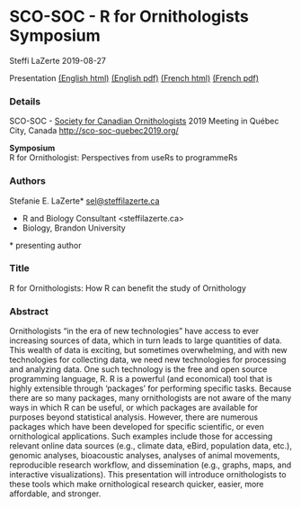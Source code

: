 SCO-SOC - R for Ornithologists Symposium
================
Steffi LaZerte
2019-08-27

Presentation [(English html)](http://steffilazerte.github.io/Presentations/2019-08%20SOC%20-%20R%20Symposium/LaZerte_SCO_SOC_2019_en.html) [(English pdf)](http://steffilazerte.github.io/Presentations/2019-08%20SOC%20-%20R%20Symposium/LaZerte_SCO_SOC_2019_en.pdf) [(French html)](http://steffilazerte.github.io/Presentations/2019-08%20SOC%20-%20R%20Symposium/LaZerte_SCO_SOC_2019_fr.html) [(French pdf)](http://steffilazerte.github.io/Presentations/2019-08%20SOC%20-%20R%20Symposium/LaZerte_SCO_SOC_2019_fr.pdf)

### Details

SCO-SOC - [Society for Canadian Ornithologists](https://www.sco-soc.ca/) 2019 Meeting in Québec City, Canada
<http://sco-soc-quebec2019.org/>

**Symposium**  
R for Ornithologist: Perspectives from useRs to programmeRs

### Authors

Stefanie E. LaZerte\*  <sel@steffilazerte.ca>  
- R and Biology Consultant <steffilazerte.ca>
- Biology, Brandon University  

\* presenting author

### Title

R for Ornithologists: How R can benefit the study of Ornithology

### Abstract

Ornithologists “in the era of new technologies” have access to ever increasing sources of data, which in turn leads to large quantities of data. This wealth of data is exciting, but sometimes overwhelming, and with new technologies for collecting data, we need new technologies for processing and analyzing data. One such technology is the free and open source programming language, R. R is a powerful (and economical) tool that is highly extensible through ‘packages’ for performing specific tasks. Because there are so many packages, many ornithologists are not aware of the many ways in which R can be useful, or which packages are available for purposes beyond statistical analysis. However, there are numerous packages which have been developed for specific scientific, or even ornithological applications. Such examples include those for accessing relevant online data sources (e.g., climate data, eBird, population data, etc.), genomic analyses, bioacoustic analyses, analyses of animal movements, reproducible research workflow, and dissemination (e.g., graphs, maps, and interactive visualizations). This presentation will introduce ornithologists to these tools which make ornithological research quicker, easier, more affordable, and stronger.

